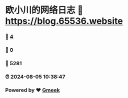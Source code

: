 # 欧小川的网络日志 :link: https://blog.65536.website 
### :page_facing_up: [4](https://blog.65536.website/tag.html) 
### :speech_balloon: 0 
### :hibiscus: 5281 
### :alarm_clock: 2024-08-05 10:38:47 
### Powered by :heart: [Gmeek](https://github.com/Meekdai/Gmeek)
